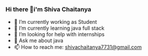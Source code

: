 ### Hi there 👋i'm Shiva Chaitanya

- 🔭 I’m currently working as Student
- 🌱 I’m currently learning java full stack
- 🤔 I’m looking for help with internships
- 💬 Ask me about java
- 📫 How to reach me: shivachaitanya7731@gmail.com

